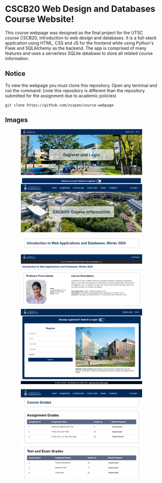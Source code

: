 # CSCB20 Web Design and Databases Course Website!

This course webpage was designed as the final project for the UTSC course CSCB20, introduction to web design and databases. It is a full-stack application using HTML, CSS and JS for the frontend while using Python's Flask and SQLAlchemy as the backend. The app is comprised of many features and uses a serverless SQLite database to store all related course information.


## Notice

To view the webpage you must clone this repository. Open any terminal and run the command: (note this repository is different than the repository submitted for the assignment due to academic policies)

```
git clone https://github.com/zsspan/course-webpage
```
## Images

<p align="center">
  <img src="MockUpAndUserStories/screenshots/register.png" width="400" hspace="10">
  <img src="MockUpAndUserStories/screenshots/info.png" width="400" hspace="10">
</p>

<p align="center">
  <img src="MockUpAndUserStories/screenshots/home.png" width="400" hspace="10">
  <img src="MockUpAndUserStories/screenshots/register2.png" width="400" hspace="10">
</p>

<p align="center">
  <img src="MockUpAndUserStories/screenshots/grades.png" width="400" hspace="10">
</p>


